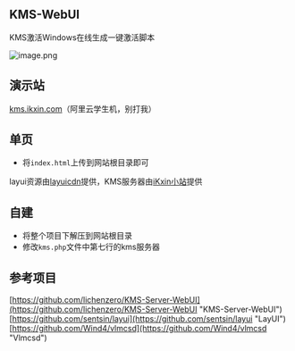 ## KMS-WebUI

KMS激活Windows在线生成一键激活脚本

![image.png](https://qmc.me/2020/04/04/6194e784eef2c.png)

## 演示站

[kms.ikxin.com](https://kms.ikxin.com "kms.ikxin.com")（阿里云学生机，别打我）

## 单页

 - 将`index.html`上传到网站根目录即可

layui资源由[layuicdn](https://www.layuicdn.com/ "layuicdn")提供，KMS服务器由[iKxin小站](https://www.ikxin.com "iKxin小站")提供

## 自建

 - 将整个项目下解压到网站根目录
 - 修改`kms.php`文件中第七行的kms服务器

## 参考项目

[https://github.com/lichenzero/KMS-Server-WebUI](https://github.com/lichenzero/KMS-Server-WebUI "KMS-Server-WebUI")
[https://github.com/sentsin/layui](https://github.com/sentsin/layui "LayUI")
[https://github.com/Wind4/vlmcsd](https://github.com/Wind4/vlmcsd "Vlmcsd")